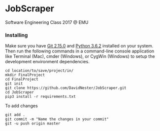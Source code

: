 # JobScraper
Software Engineering Class 2017 @ EMU

### Installing

Make sure you have [Git 2.15.0](https://git-scm.com/book/en/v2/Getting-Started-Installing-Git) and [Python 3.6.2](https://www.python.org/downloads/release/python-362/) installed on your system. Then run the following commands in a command-line console application like Terminal (Mac), cmder (Windows), or CygWin (Windows) to setup the development environment dependencies.

```
cd location/to/save/project/in/
mkdir FinalProject
cd FinalProject
git init
git clone https://github.com/DavidNester/JobScraper.git
cd JobScraper
pip3 install -r requirements.txt
```

To add changes
```
git add .
git commit -m "Name the changes in your commit"
git -u push origin master
```
